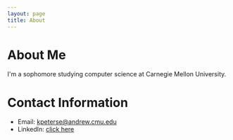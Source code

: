 ```yaml
---
layout: page
title: About
---
```


# About Me
I'm a sophomore studying computer science at Carnegie Mellon University. 

# Contact Information
- Email: kpeterse@andrew.cmu.edu
- LinkedIn: [click here](www.linkedin.com/in/katherine-kate-petersen-0a2a9121b)
